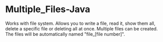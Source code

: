# Multiple_Files-Java
Works with file system. Allows you to write a file, read it, show them all, delete a specific file or deleting all at once. Multiple files can be created. The files will be automatically named "file_[file number]".
